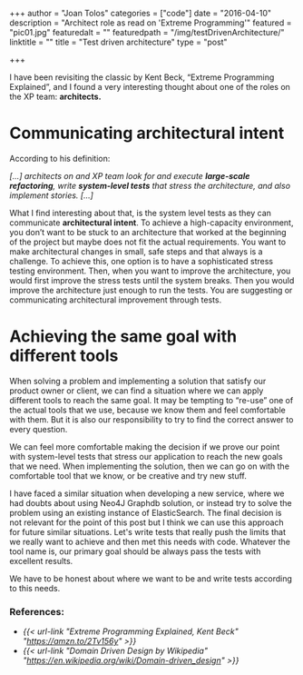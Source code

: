+++
author = "Joan Tolos"
categories = ["code"]
date = "2016-04-10"
description = "Architect role as read on 'Extreme Programming'"
featured = "pic01.jpg"
featuredalt = ""
featuredpath = "/img/testDrivenArchitecture/"
linktitle = ""
title = "Test driven architecture"
type = "post"

+++

I have been revisiting the classic by Kent Beck, “Extreme Programming Explained”, and I found a very interesting thought about one of the roles on the XP team: **architects.**

# Communicating architectural intent

According to his definition:

  _[…] architects on and XP team look for and execute **large-scale refactoring**, write **system-level tests** that stress the architecture, and also implement stories. […]_

What I find interesting about that, is the system level tests as they can communicate **architectural intent**. To achieve a high-capacity environment, you don’t want to be stuck to an architecture that worked at the beginning of the project but maybe does not fit the actual requirements. You want to make architectural changes in small, safe steps and that always is a challenge.
To achieve this, one option is to have a sophisticated stress testing environment. Then, when you want to improve the architecture, you would first improve the stress tests until the system breaks. Then you would improve the architecture just enough to run the tests. You are suggesting or communicating architectural improvement through tests.

# Achieving the same goal with different tools

When solving a problem and implementing a solution that satisfy our product owner or client, we can find a situation where we can apply different tools to reach the same goal. It may be tempting to “re-use” one of the actual tools that we use, because we know them and feel comfortable with them. But it is also our responsibility to try to find the correct answer to every question.

We can feel more comfortable making the decision if we prove our point with system-level tests that stress our application to reach the new goals that we need. When implementing the solution, then we can go on with the comfortable tool that we know, or be creative and try new stuff.

I have faced a similar situation when developing a new service, where we had doubts about using Neo4J Graphdb solution, or instead try to solve the problem using an existing instance of ElasticSearch. The final decision is not relevant for the point of this post but I think we can use this approach for future similar situations. Let's write tests that really push the limits that we really want to achieve and then met this needs with code. Whatever the tool name is, our primary goal should be always pass the tests with excellent results.

We have to be honest about where we want to be and write tests according to this needs.

### References:

* _{{< url-link "Extreme Programming Explained, Kent Beck" "https://amzn.to/2Tv156y" >}}_
* _{{< url-link "Domain Driven Design by Wikipedia" "https://en.wikipedia.org/wiki/Domain-driven_design" >}}_
